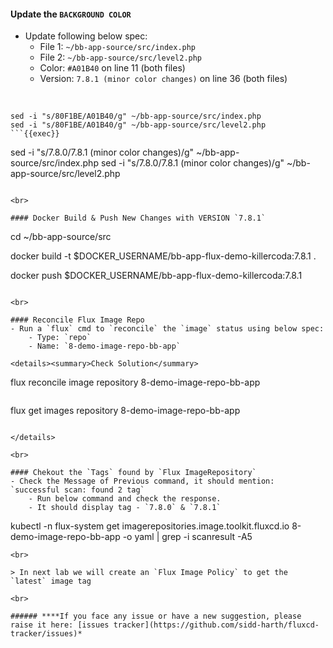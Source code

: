 #### Update the `BACKGROUND COLOR`
- Update following below spec:
    - File 1: `~/bb-app-source/src/index.php`
    - File 2: `~/bb-app-source/src/level2.php`
    - Color: `#A01B40` on line 11 (both files)
    - Version: `7.8.1 (minor color changes)` on line 36 (both files)

<br>

```
sed -i "s/80F1BE/A01B40/g" ~/bb-app-source/src/index.php
sed -i "s/80F1BE/A01B40/g" ~/bb-app-source/src/level2.php
```{{exec}}

```
sed -i "s/7.8.0/7.8.1 (minor color changes)/g" ~/bb-app-source/src/index.php
sed -i "s/7.8.0/7.8.1 (minor color changes)/g" ~/bb-app-source/src/level2.php
```{{exec}}

<br>

#### Docker Build & Push New Changes with VERSION `7.8.1`

```
cd ~/bb-app-source/src

docker build -t $DOCKER_USERNAME/bb-app-flux-demo-killercoda:7.8.1 .

docker push $DOCKER_USERNAME/bb-app-flux-demo-killercoda:7.8.1
```{{exec}}

<br>

#### Reconcile Flux Image Repo
- Run a `flux` cmd to `reconcile` the `image` status using below spec:
    - Type: `repo`
    - Name: `8-demo-image-repo-bb-app`

<details><summary>Check Solution</summary>

```
flux reconcile image repository 8-demo-image-repo-bb-app
```{{exec}}

```
flux get images repository 8-demo-image-repo-bb-app
```{{exec}}

</details>

<br>

#### Chekout the `Tags` found by `Flux ImageRepository`
- Check the Message of Previous command, it should mention: `successful scan: found 2 tag`
    - Run below command and check the response.
    - It should display tag - `7.8.0` & `7.8.1`

```
kubectl -n flux-system get imagerepositories.image.toolkit.fluxcd.io 8-demo-image-repo-bb-app -o yaml | grep -i scanresult -A5
```
<br>

> In next lab we will create an `Flux Image Policy` to get the `latest` image tag

<br>

###### ****If you face any issue or have a new suggestion, please raise it here: [issues tracker](https://github.com/sidd-harth/fluxcd-tracker/issues)*